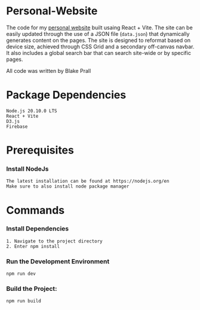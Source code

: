 # Personal-Website
The code for my [personal website](https://bprall.github.io) built usaing React + Vite. The site can be easily updated through the use of a JSON file (`data.json`) that dynamically generates content on the pages. The site is designed to reformat based on device size, achieved through CSS Grid and a secondary off-canvas navbar. It also includes a global search bar that can search site-wide or by specific pages.

All code was written by Blake Prall

# Package Dependencies
```
Node.js 20.10.0 LTS
React + Vite
D3.js
Firebase
```

# Prerequisites
### Install NodeJs
```
The latest installation can be found at https://nodejs.org/en
Make sure to also install node package manager
```

# Commands
### Install Dependencies

```
1. Navigate to the project directory
2. Enter npm install
```

### Run the Development Environment
```
npm run dev
```

### Build the Project: 
```
npm run build
```